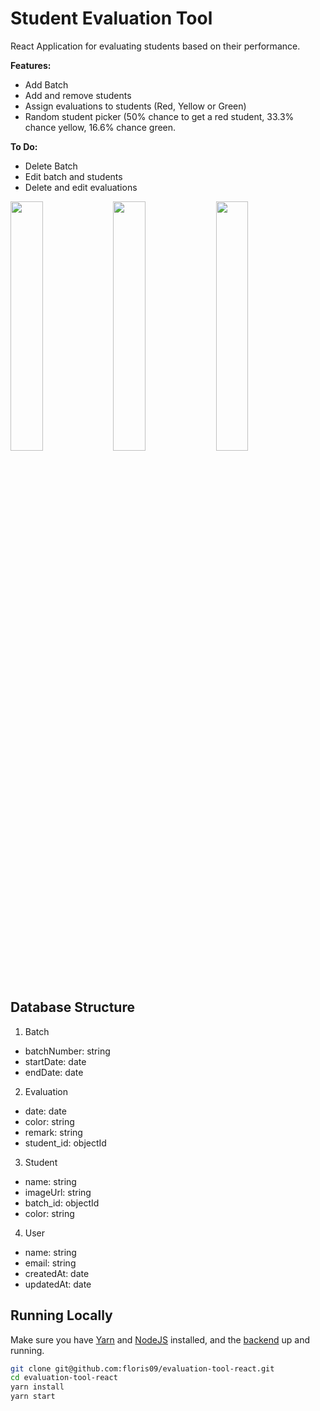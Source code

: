 # Student Evaluation Tool

React Application for evaluating students based on their performance. 

**Features:**
- Add Batch
- Add and remove students
- Assign evaluations to students (Red, Yellow or Green)
- Random student picker (50% chance to get a red student, 33.3% chance yellow, 16.6% chance green.

**To Do:**
- Delete Batch
- Edit batch and students
- Delete and edit evaluations

<img src="https://github.com/floris09/evaluation-tool-react/blob/master/src/images/Screen%20Shot%202017-12-03%20at%2022.08.06.png" width="32%" align="left" margin="0" />

<img src="https://github.com/floris09/evaluation-tool-react/blob/master/src/images/Screen%20Shot%202017-12-03%20at%2022.09.38.png" width="32%" align="left" margin="0" />

<img src="https://github.com/floris09/evaluation-tool-react/blob/master/src/images/Screen%20Shot%202017-12-03%20at%2022.10.17.png" width="32%" align="left" margin="0" />

<br clear="left" />

## Database Structure

1. Batch

  * batchNumber: string
  * startDate: date
  * endDate: date
  
2. Evaluation

  * date: date
  * color: string
  * remark: string
  * student_id: objectId
  
3. Student

  * name: string
  * imageUrl: string
  * batch_id: objectId
  * color: string
  
4. User
  
  * name: string
  * email: string
  * createdAt: date
  * updatedAt: date

## Running Locally

Make sure you have [Yarn](https://yarnpkg.com/en/) and [NodeJS](https://nodejs.org/en/) installed, and the [backend](https://github.com/floris09/evaluation-tool-api) up and running.

```bash
git clone git@github.com:floris09/evaluation-tool-react.git
cd evaluation-tool-react
yarn install
yarn start
```
